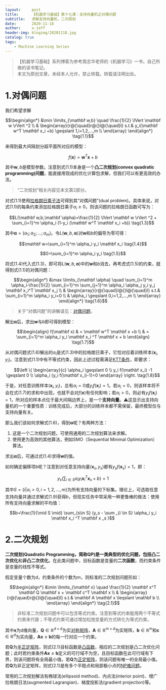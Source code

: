 ```yaml
---
layout:     post
title:      【机器学习基础】第十七课：支持向量机之对偶问题
subtitle:   求解支持向量机，二次规划
date:       2020-11-18
author:     x-jeff
header-img: blogimg/20201118.jpg
catalog: true
tags:
    - Machine Learning Series
---
```

>【机器学习基础】系列博客为参考周志华老师的《机器学习》一书，自己所做的读书笔记。  
>本文为原创文章，未经本人允许，禁止转载。转载请注明出处。

# 1.对偶问题

我们希望求解

$$\begin{align*}
&\min \limits_{\mathbf w,b} \quad \frac{1}{2} \lVert \mathbf w \rVert ^2 \\ & \begin{array}{r@{\quad}r@{}l@{\quad}l} s.t.& y_i(\mathbf w^T \mathbf x_i +b) \geqslant 1,i=1,2,...,m \\ \end{array} \end{align*}  \tag{1.1}$$

来得到最大间隔划分超平面所对应的模型：

$$f(\mathbf x)=\mathbf w^T \mathbf x +b \tag{1.2}$$

其中$\mathbf w,b$是模型参数。注意到式(1.1)本身是一个**凸二次规划(convex quadratic programming)问题**，能直接用现成的优化计算包求解，但我们可以有更高效的办法。

>“二次规划”相关内容见本文第2部分。

对式(1.1)使用[拉格朗日乘子法](http://shichaoxin.com/2019/10/17/机器学习基础-第八课-线性判别分析/#21拉格朗日乘子法)可得到其“对偶问题”(dual problem)。具体来说，对式(1.1)的每条约束添加拉格朗日乘子$\alpha _i \geqslant 0$，则该问题的拉格朗日函数可写为：

$$L(\mathbf w,b,\mathbf \alpha)=\frac{1}{2} \lVert \mathbf w \rVert ^2 + \sum_{i=1}^m \alpha_i (1-y_i (\mathbf w^T \mathbf x_i +b)) \tag{1.3}$$

其中$\mathbf \alpha=(\alpha_1;\alpha_2;...;\alpha _m)$。令$L(\mathbf w,b,\mathbf \alpha)$对$\mathbf w$和$b$的偏导为零可得：

$$\mathbf w=\sum_{i=1}^m \alpha_i y_i \mathbf x_i \tag{1.4}$$

$$0=\sum_{i=1}^m \alpha_i y_i \tag{1.5}$$

将式(1.4)代入式(1.3)，即可将$L(\mathbf w,b,\mathbf \alpha)$中的$\mathbf w$和$b$消去，再考虑式(1.5)的约束，就得到式(1.1)的对偶问题：

$$\begin{align*}
&\max \limits_{\mathbf \alpha} \quad \sum_{i=1}^m \alpha_i-\frac{1}{2} \sum_{i=1}^m \sum_{j=1}^m \alpha_i \alpha_j y_i y_j \mathbf x_i^T \mathbf x_j \\ & \begin{array}{r@{\quad}l@{}l@{\quad}l} s.t.& \sum_{i=1}^m \alpha_i y_i=0 \\ & \alpha_i \geqslant 0,i=1,2,...,m \\ \end{array} \end{align*}  \tag{1.6}$$

>关于“对偶问题”的讲解请见：[对偶问题](http://shichaoxin.com/2019/10/17/机器学习基础-第八课-线性判别分析/#221ktt条件的推广)。

解出$\mathbf \alpha$后，求出$\mathbf w$与$b$即可得到模型：

$$\begin{align} f(\mathbf x) & = \mathbf w^T \mathbf x +b \\ & = \sum_{i=1}^m \alpha_i y_i \mathbf x_i ^T \mathbf x + b \end{align} \tag{1.7}$$

从对偶问题式(1.6)解出的$\alpha_i$是式(1.3)中的拉格朗日乘子，它恰对应着训练样本$(\mathbf x_i,y_i)$。注意到式(1.1)中有不等式约束，因此上述过程需满足[KTT条件](http://shichaoxin.com/2019/10/17/机器学习基础-第八课-线性判别分析/#22ktt条件)，即要求：

$$\left \{ \begin{array}{c} \alpha_i \geqslant 0 \\ y_i f(\mathbf x_i) -1 \geqslant
0 \\ \alpha_i (y_i f(\mathbf x_i)-1)=0 \end{array} \right. \tag{1.8}$$

于是，对任意训练样本$(\mathbf x_i,y_i)$，总有$\alpha_i=0$或$y_i f(\mathbf x_i)=1$。若$\alpha _i=0$，则该样本将不会在式(1.7)的求和中出现，也就不会对$f(\mathbf x)$有任何影响；若$\alpha _i >0$，则必有$y_i f(\mathbf x_i)=1$，所对应的样本点位于最大间隔边界上，是一个**支持向量**。⚠️这显示出支持向量机的一个重要性质：训练完成后，大部分的训练样本都不需保留，最终模型仅与支持向量有关。

那么我们该如何求解式(1.6)，得到$\mathbf \alpha$呢？有两种方法：

1. 这是一个二次规划问题，可使用通用的二次规划算法来求解。
2. 使用更为高效的其他算法，例如SMO（Sequential Minimal Optimization）算法。

求出$\mathbf \alpha$后，可通过式(1.4)求得$\mathbf w$的值。

如何确定偏移项$b$呢？注意到对任意支持向量$(\mathbf x_s,y_s)$都有$y_s f(\mathbf x_s)=1$，即：

$$y_s(\sum _{i\in S} \alpha_i y_i \mathbf x_i^T \mathbf x_s +b)=1 \tag{1.9}$$

其中$S=\{i | \alpha_i > 0,i=1,2,...,m \}$为所有支持向量的下标集。理论上，可选取任意支持向量并通过求解式(1.9)获得$b$，但现实任务中常采用一种更鲁棒的做法：使用所有支持向量求解的平均值：

$$b=\frac{1}{\mid S \mid} \sum_{s\in S} (y_s - \sum _{i \in S} \alpha_i y_i \mathbf x_i ^T \mathbf x _s )$$

# 2.二次规划

**二次规划(Quadratic Programming，简称QP)**是一类典型的优化问题，包括**凸二次优化**和**非凸二次优化**。在此类问题中，目标函数是变量的**二次函数**，而约束条件是变量的线性不等式。

假定变量个数为d，约束条件的个数为m，则标准的二次规划问题形如：

$$\begin{align*}
&\min \limits_{\mathbf x} \quad \frac{1}{2} \mathbf x^T \mathbf Q \mathbf x + \mathbf c^T \mathbf x \\ & \begin{array}{r@{\quad}r@{}l@{\quad}l} s.t.& \mathbf A \mathbf x \leqslant \mathbf b \\ \end{array} \end{align*} \tag{2.1}$$

>非标准二次规划问题中可以包含等式约束。注意到等式约束能用两个不等式约束来代替；不等式约束可通过增加松弛变量的方式转化为等式约束。

其中$\mathbf x$为d维向量，$\mathbf Q \in \mathbb R^{d \times d}$为实[对称矩阵](http://shichaoxin.com/2019/08/27/数学基础-第七课-矩阵与向量/#25对称矩阵和反对称矩阵)，$\mathbf A \in \mathbb R^{m\times d}$为实矩阵，$\mathbf b \in \mathbb R^m$和$\mathbf c \in \mathbb R^d$为实向量，$\mathbf A \mathbf x \leqslant \mathbf b$的每一行对应一个约束。

若$\mathbf Q$为[半正定矩阵](http://shichaoxin.com/2019/08/27/数学基础-第七课-矩阵与向量/#29正定矩阵半正定矩阵负定矩阵半负定矩阵)，则式(2.1)目标函数是[凸函数](http://shichaoxin.com/2019/02/25/数学基础-第四课-导数/#12高阶导数)，相应的二次规划是凸二次优化问题；此时若约束条件$\mathbf A \mathbf x \leqslant \mathbf b$定义的可行域不为空，且目标函数在此可行域有下界，则该问题将有全局最小值。若$\mathbf Q$为[正定矩阵](http://shichaoxin.com/2019/08/27/数学基础-第七课-矩阵与向量/#29正定矩阵半正定矩阵负定矩阵半负定矩阵)，则该问题有唯一的全局最小值。若$\mathbf Q$为非正定矩阵，则式(2.1)是有多个平稳点和局部极小点的[NP难问题](https://zh.wikipedia.org/wiki/NP困难)。

常用的二次规划解法有椭球法(ellipsoid method)、内点法(interior point)、增广拉格朗日法(augmented Lagrangian)、梯度投影法(gradient projection)等。